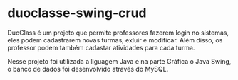 # duoclasse-swing-crud

DuoClass é um projeto que permite professores fazerem login no sistemas, eles podem cadastrarem novas turmas, exluir e modificar. Além disso, os professor podem também cadastar atividades para cada turma.

Nesse projeto foi utilizada a liguagem Java e na parte Gráfica o Java Swing, o banco de dados foi desenvolvido através do MySQL.
